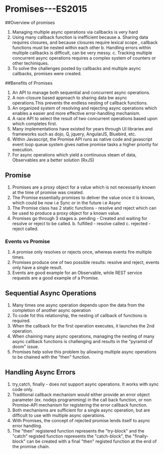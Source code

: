 # Promises---ES2015
##Overview of promises
1. Managing multiple async operations via callbacks is very hard
2. Using many callback function is inefficient because
    a. Sharing data requires closures, and because closures require lexical scope , callback functions must be nested within each other
    b. Handling errors within multiple callbacks is difficult, can be very messy.
    c. Tracking multiple concurrent async operations requires a complex system of counters or other techiniques.
3. To solve the challenges posted by callbacks and multiple async callbacks, promises were created.

##Benefits of Promises
1. An API to manage both sequential and concurrent async operations.
2. A non-closure based approach to sharing data bw async operations.This prevents the endless nesting of callback functions.
3. An organized system of resolving and rejecting async operations which enables a easier and more effective error-handling mechanism.
4. A race API to select the result of two concurrent operations based upon which completes first.
5. Many implementations have existed for years through UI libraries and frameworks such as dojo, Q, jquery, AngularJS, Bluebird, etc.
6. Within Javascript, the Promise API runs as native code and javascript event loop queue system gives native promise tasks a higher priority for execution.
7. For async operations which yield a continuous  steam of data, Observables are a better solution (RxJS)

## Promise
1. Promises are  a proxy object for a value which is not necessarily known at the time  of promise was created.
2. The Promise essentially promises to deliver the value once it is known, which could be now i.e Sync or in the future i.e Async
3. The Promise class has 2 static functions - resolve and reject which can be used to produce a proxy object for a known value.
4. Promises go through 3 stages 
    a. pending - Created and waiting for resolve or reject to be called.
    b. fulfilled - resolve called
    c. rejected - reject called.

### Events vs Promise
1. A promise only resolves or rejects once, whereas events fire multiple times.
2. Promises produce one of two possible results: resolve and reject, events only have a single result.
3. Events are good example for an Observable, while REST service requests are a good example of a  Promise.

## Sequential Async Operations
1. Many times one async operation depends upon the data from the completion of another async operation
2. To code fot this relationship, the nesting of callback of functions is required.
3. When the callback for the  first operation executes, it launches the 2nd operation.
4. When chaining many async operations, managing the nesting of many async callback functions is challenging and results in the "pyramid of doom" issue.
5. Promises help solve this problem by allowing multiple async operations to be chained with the "then" function.


## Handling Async Errors
1. try,catch, finally - does not support async operations. It works with sync code only.
2. Traditional callback mechanism would either provide an error object parameter (ex. nodejs programming) in the call back function, or non Promise-API mechanism for registering the error callback function.
3. Both mechanisms are sufficient for a single async operation, but are difficult to use with multiple async operations.
4. With Promises, the concept of rejected promise lends itself to async error handling.
5. The "then" registered function represents the "try-block" and the "catch" registed function represents the "catch-block", the "finally-block" can be created with a final "then" registed function at the end of the promise chain.


